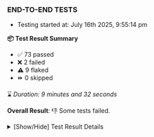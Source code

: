 ### END-TO-END TESTS

- Testing started at: July 16th 2025, 9:55:14 pm

**📦 Test Result Summary**

- ✅ 73 passed
- ❌ 2 failed
- ⚠️ 9 flaked
- ⏩ 0 skipped

⌛ _Duration: 9 minutes and 32 seconds_

**Overall Result**: 👎 Some tests failed.



<details>
    <summary>[Show/Hide] Test Result Details</summary>
    <div markdown="1">

| Test | Browser | Test Case | Tags | Result |
| :---: | :---: | :--- | :---: | :---: |
| 1 | chromium-meshery-provider | Configure Existing Istio adapter through Mesh Adapter URL from Management page | unstable | ⚠️ |
| 2 | chromium-meshery-provider | Import a Model via CSV Import |  | ⚠️ |
| 3 | chromium-meshery-provider | Connect to Meshery Istio Adapter and configure it |  | ❌ |
| 4 | chromium-meshery-provider | Ping Istio Adapter | unstable | ⚠️ |
| 5 | chromium-local-provider | Configure Existing Istio adapter through Mesh Adapter URL from Management page | unstable | ⚠️ |
| 6 | chromium-local-provider | Connect to Meshery Istio Adapter and configure it |  | ❌ |
| 7 | chromium-local-provider | Ping Istio Adapter | unstable | ⚠️ |

</div>
</details>


<!-- To see the full report, please visit our CI/CD pipeline with reporter. -->